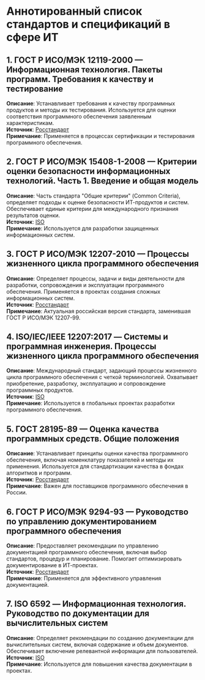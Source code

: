 # Аннотированный список стандартов и спецификаций в сфере ИТ

## 1. ГОСТ Р ИСО/МЭК 12119-2000 — Информационная технология. Пакеты программ. Требования к качеству и тестирование
**Описание**: Устанавливает требования к качеству программных продуктов и методы их тестирования. Используется для оценки соответствия программного обеспечения заявленным характеристикам.  
**Источник**: [Росстандарт](https://www.gost.ru)  
**Примечание**: Применяется в процессах сертификации и тестирования программного обеспечения.

## 2. ГОСТ Р ИСО/МЭК 15408-1-2008 — Критерии оценки безопасности информационных технологий. Часть 1. Введение и общая модель
**Описание**: Часть стандарта "Общие критерии" (Common Criteria), определяет подходы к оценке безопасности ИТ-продуктов и систем. Обеспечивает единые критерии для международного признания результатов оценки.  
**Источник**: [ISO](https://www.iso.org/standard/50341.html)  
**Примечание**: Используется для разработки защищенных информационных систем.

## 3. ГОСТ Р ИСО/МЭК 12207-2010 — Процессы жизненного цикла программного обеспечения
**Описание**: Определяет процессы, задачи и виды деятельности для разработки, сопровождения и эксплуатации программного обеспечения. Применяется в проектах создания сложных информационных систем.  
**Источник**: [Росстандарт](https://www.gost.ru)  
**Примечание**: Актуальная российская версия стандарта, заменившая ГОСТ Р ИСО/МЭК 12207-99.

## 4. ISO/IEC/IEEE 12207:2017 — Системы и программная инженерия. Процессы жизненного цикла программного обеспечения
**Описание**: Международный стандарт, задающий процессы жизненного цикла программного обеспечения с четкой терминологией. Охватывает приобретение, разработку, эксплуатацию и сопровождение программных продуктов.  
**Источник**: [ISO](https://www.iso.org/standard/63712.html)  
**Примечание**: Используется в глобальных проектах разработки программного обеспечения.

## 5. ГОСТ 28195-89 — Оценка качества программных средств. Общие положения
**Описание**: Устанавливает принципы оценки качества программного обеспечения, включая номенклатуру показателей и методы их применения. Используется для стандартизации качества в фондах алгоритмов и программ.  
**Источник**: [Росстандарт](https://www.gost.ru)  
**Примечание**: Важен для поставщиков программного обеспечения в России.

## 6. ГОСТ Р ИСО/МЭК 9294-93 — Руководство по управлению документированием программного обеспечения
**Описание**: Предоставляет рекомендации по управлению документацией программного обеспечения, включая выбор стандартов, процедур и планирование. Помогает оптимизировать документирование в ИТ-проектах.  
**Источник**: [Росстандарт](https://www.gost.ru)  
**Примечание**: Применяется для эффективного управления документацией.

## 7. ISO 6592 — Информационная технология. Руководство по документации для вычислительных систем
**Описание**: Определяет рекомендации по созданию документации для вычислительных систем, включая содержание и объем документов. Обеспечивает включение релевантной информации для пользователей.  
**Источник**: [ISO](https://www.iso.org/standard/26257.html)  
**Примечание**: Используется для повышения качества документации в проектах.